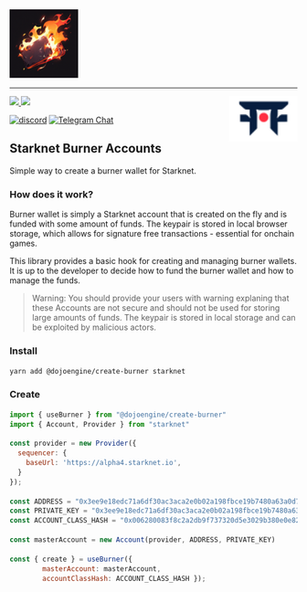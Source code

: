 <picture>
  <source media="(prefers-color-scheme: dark)" srcset=".github/burner.png">
  <img alt="Dojo logo" width="120" src=".github/burner.png">
</picture>

---

<picture>
  <source media="(prefers-color-scheme: dark)" srcset=".github/mark-dark.svg">
  <img alt="Dojo logo" align="right" width="120" src=".github/mark-light.svg">
</picture>

<a href="https://twitter.com/dojostarknet">
<img src="https://img.shields.io/twitter/follow/dojostarknet?style=social"/>
</a>
<a href="https://github.com/dojoengine/dojo">
<img src="https://img.shields.io/github/stars/dojoengine/dojo?style=social"/>
</a>

[![discord](https://img.shields.io/badge/join-dojo-green?logo=discord&logoColor=white)](https://discord.gg/PwDa2mKhR4)
[![Telegram Chat][tg-badge]][tg-url]

[tg-badge]: https://img.shields.io/endpoint?color=neon&logo=telegram&label=chat&style=flat-square&url=https%3A%2F%2Ftg.sumanjay.workers.dev%2Fdojoengine
[tg-url]: https://t.me/dojoengine



## Starknet Burner Accounts

Simple way to create a burner wallet for Starknet.


### How does it work?

Burner wallet is simply a Starknet account that is created on the fly and is funded with some amount of funds. The keypair is stored in local browser storage, which allows for signature free transactions - essential for onchain games.

This library provides a basic hook for creating and managing burner wallets. It is up to the developer to decide how to fund the burner wallet and how to manage the funds.

> Warning: You should provide your users with warning explaning that these Accounts are not secure and should not be used for storing large amounts of funds. The keypair is stored in local storage and can be exploited by malicious actors.


### Install

`yarn add @dojoengine/create-burner starknet`

### Create

```js
import { useBurner } from "@dojoengine/create-burner"
import { Account, Provider } from "starknet"

const provider = new Provider({
  sequencer: {
    baseUrl: 'https://alpha4.starknet.io',
  }
});

const ADDRESS = "0x3ee9e18edc71a6df30ac3aca2e0b02a198fbce19b7480a63a0d71cbd76652e0"
const PRIVATE_KEY = "0x3ee9e18edc71a6df30ac3aca2e0b02a198fbce19b7480a63a0d71cbd76652e0"
const ACCOUNT_CLASS_HASH = "0x006280083f8c2a2db9f737320d5e3029b380e0e820fe24b8d312a6a34fdba0cd"

const masterAccount = new Account(provider, ADDRESS, PRIVATE_KEY)

const { create } = useBurner({ 
        masterAccount: masterAccount, 
        accountClassHash: ACCOUNT_CLASS_HASH });
```